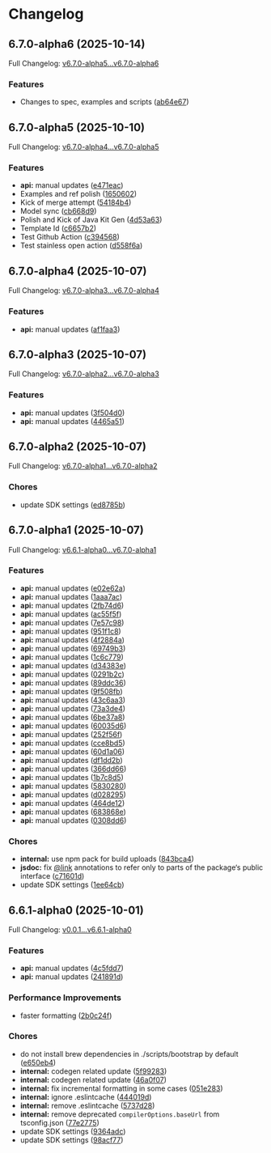 # Changelog

## 6.7.0-alpha6 (2025-10-14)

Full Changelog: [v6.7.0-alpha5...v6.7.0-alpha6](https://github.com/trycourier/courier-node/compare/v6.7.0-alpha5...v6.7.0-alpha6)

### Features

* Changes to spec, examples and scripts ([ab64e67](https://github.com/trycourier/courier-node/commit/ab64e6721b85ace43d4c0808b1b369488d86f5b3))

## 6.7.0-alpha5 (2025-10-10)

Full Changelog: [v6.7.0-alpha4...v6.7.0-alpha5](https://github.com/trycourier/courier-node/compare/v6.7.0-alpha4...v6.7.0-alpha5)

### Features

* **api:** manual updates ([e471eac](https://github.com/trycourier/courier-node/commit/e471eaca1fa56158bb19c29d4ec605cc509874d2))
* Examples and ref polish ([1650602](https://github.com/trycourier/courier-node/commit/165060251b8db0303f94c0492a68cff5a087ae1a))
* Kick of merge attempt ([54184b4](https://github.com/trycourier/courier-node/commit/54184b4ba18a1ed6a02e3d98b12e6a5e36ca82e0))
* Model sync ([cb668d9](https://github.com/trycourier/courier-node/commit/cb668d9a149ba6b43dd7634c6e561dedc7bd4baf))
* Polish and Kick of Java Kit Gen ([4d53a63](https://github.com/trycourier/courier-node/commit/4d53a63b1da6c0b01b592bf37a14a48cfc0a7d7a))
* Template Id ([c6657b2](https://github.com/trycourier/courier-node/commit/c6657b2bf9516b860a68091094dbd84adc445cb5))
* Test Github Action ([c394568](https://github.com/trycourier/courier-node/commit/c394568b2ce593afd62c03905a781082b2ef222c))
* Test stainless open action ([d558f6a](https://github.com/trycourier/courier-node/commit/d558f6a5d01d1a870c13314bb5a682006bd51896))

## 6.7.0-alpha4 (2025-10-07)

Full Changelog: [v6.7.0-alpha3...v6.7.0-alpha4](https://github.com/trycourier/courier-node/compare/v6.7.0-alpha3...v6.7.0-alpha4)

### Features

* **api:** manual updates ([af1faa3](https://github.com/trycourier/courier-node/commit/af1faa37d29198904c54f8bb67d8f216f8565b81))

## 6.7.0-alpha3 (2025-10-07)

Full Changelog: [v6.7.0-alpha2...v6.7.0-alpha3](https://github.com/trycourier/courier-node/compare/v6.7.0-alpha2...v6.7.0-alpha3)

### Features

* **api:** manual updates ([3f504d0](https://github.com/trycourier/courier-node/commit/3f504d0ebc5973d4e6ccb9c093ff35e94e2c756a))
* **api:** manual updates ([4465a51](https://github.com/trycourier/courier-node/commit/4465a51c03ce22dc91bc97ade1d78d85c8a8cb45))

## 6.7.0-alpha2 (2025-10-07)

Full Changelog: [v6.7.0-alpha1...v6.7.0-alpha2](https://github.com/trycourier/courier-node/compare/v6.7.0-alpha1...v6.7.0-alpha2)

### Chores

* update SDK settings ([ed8785b](https://github.com/trycourier/courier-node/commit/ed8785b6c6e3478320d603c918cd8317a812c250))

## 6.7.0-alpha1 (2025-10-07)

Full Changelog: [v6.6.1-alpha0...v6.7.0-alpha1](https://github.com/trycourier/courier-node/compare/v6.6.1-alpha0...v6.7.0-alpha1)

### Features

* **api:** manual updates ([e02e62a](https://github.com/trycourier/courier-node/commit/e02e62a089b1a8e5274adb4bfdde8019bbd1f2c7))
* **api:** manual updates ([1aaa7ac](https://github.com/trycourier/courier-node/commit/1aaa7acdf5c31042ebada47380446f309a9c2b81))
* **api:** manual updates ([2fb74d6](https://github.com/trycourier/courier-node/commit/2fb74d6e51bf884d451990c8cf300e27fdec8023))
* **api:** manual updates ([ac55f5f](https://github.com/trycourier/courier-node/commit/ac55f5f3d6f155eb9e419e756a4d5781cfc62d0c))
* **api:** manual updates ([7e57c98](https://github.com/trycourier/courier-node/commit/7e57c98785f0bfb35879e670a286bae7571faf30))
* **api:** manual updates ([951f1c8](https://github.com/trycourier/courier-node/commit/951f1c8a7e1c04b90816ef76aa04be903fc37348))
* **api:** manual updates ([4f2884a](https://github.com/trycourier/courier-node/commit/4f2884a44ffff0919beaf864ee9780139216a851))
* **api:** manual updates ([69749b3](https://github.com/trycourier/courier-node/commit/69749b370052d0d94008b10d5d675b8a3efc26c0))
* **api:** manual updates ([1c6c779](https://github.com/trycourier/courier-node/commit/1c6c77995d137c0350152c90d379c6aa8f38c02e))
* **api:** manual updates ([d34383e](https://github.com/trycourier/courier-node/commit/d34383edcdc2f9d87c1cfc411865c39d5c061d59))
* **api:** manual updates ([0291b2c](https://github.com/trycourier/courier-node/commit/0291b2c4518c1ba14191e6b905e9c8fa5d34a6da))
* **api:** manual updates ([89ddc36](https://github.com/trycourier/courier-node/commit/89ddc36ae5f8531cc621beb27cbc475e1972f178))
* **api:** manual updates ([9f508fb](https://github.com/trycourier/courier-node/commit/9f508fb5cd0d7e5519110f4d70b9133b2780cb40))
* **api:** manual updates ([43c6aa3](https://github.com/trycourier/courier-node/commit/43c6aa3698462b549236718dd920ff733aa8ca90))
* **api:** manual updates ([73a3de4](https://github.com/trycourier/courier-node/commit/73a3de41aad159b4105931971ce0864d8cba91d2))
* **api:** manual updates ([6be37a8](https://github.com/trycourier/courier-node/commit/6be37a85b5105f6e3477b5333a15eda5a0b0c4b6))
* **api:** manual updates ([60035d6](https://github.com/trycourier/courier-node/commit/60035d6cac1b599e2d6d5d45cc77d120063cdb0d))
* **api:** manual updates ([252f56f](https://github.com/trycourier/courier-node/commit/252f56f49adb8a39b00fadddabc69159be6da627))
* **api:** manual updates ([cce8bd5](https://github.com/trycourier/courier-node/commit/cce8bd5741c59b4682113223e105534a86629dd7))
* **api:** manual updates ([60d1a06](https://github.com/trycourier/courier-node/commit/60d1a0669bbc66fc3d1e447aa5f1939cedb61a9f))
* **api:** manual updates ([df1dd2b](https://github.com/trycourier/courier-node/commit/df1dd2b21eb80517dadbba8cf1085da04e65f0a8))
* **api:** manual updates ([366dd66](https://github.com/trycourier/courier-node/commit/366dd66a42fd31469f11e43603a41a0887c9bc76))
* **api:** manual updates ([1b7c8d5](https://github.com/trycourier/courier-node/commit/1b7c8d502e1a11125dbd5bb087543a46c6770cc8))
* **api:** manual updates ([5830280](https://github.com/trycourier/courier-node/commit/5830280ec5dc225a9f047d4e93ebf626170edb1f))
* **api:** manual updates ([d028295](https://github.com/trycourier/courier-node/commit/d02829584be4e04a8fa691c0b09f27b15918a486))
* **api:** manual updates ([464de12](https://github.com/trycourier/courier-node/commit/464de12d2ecc8eac48e05d3feacd71b8b18fd8e1))
* **api:** manual updates ([683868e](https://github.com/trycourier/courier-node/commit/683868e931d3fd74f82e623cf53635dcd92a05c3))
* **api:** manual updates ([0308dd6](https://github.com/trycourier/courier-node/commit/0308dd6a0b2601a0094ea6e00918bd2588dd02cf))


### Chores

* **internal:** use npm pack for build uploads ([843bca4](https://github.com/trycourier/courier-node/commit/843bca44157f906c81d1a3f81d0b9f992b522620))
* **jsdoc:** fix [@link](https://github.com/link) annotations to refer only to parts of the package‘s public interface ([c71601d](https://github.com/trycourier/courier-node/commit/c71601d31394b72672c573fa0c2e12146e3c5a13))
* update SDK settings ([1ee64cb](https://github.com/trycourier/courier-node/commit/1ee64cb8eb748ad440dbee2d359c30ed21c407c9))

## 6.6.1-alpha0 (2025-10-01)

Full Changelog: [v0.0.1...v6.6.1-alpha0](https://github.com/trycourier/courier-node/compare/v0.0.1...v6.6.1-alpha0)

### Features

* **api:** manual updates ([4c5fdd7](https://github.com/trycourier/courier-node/commit/4c5fdd78807bca7b83143688338fb4ade8ef1b90))
* **api:** manual updates ([241891d](https://github.com/trycourier/courier-node/commit/241891d442d8373a903cf352fc247a9778cd5dce))


### Performance Improvements

* faster formatting ([2b0c24f](https://github.com/trycourier/courier-node/commit/2b0c24f766a8d20e6696cb74c1b23e367c9f34f4))


### Chores

* do not install brew dependencies in ./scripts/bootstrap by default ([e650eb4](https://github.com/trycourier/courier-node/commit/e650eb427a5f01566c7237bdfc90ef5719951e63))
* **internal:** codegen related update ([5f99283](https://github.com/trycourier/courier-node/commit/5f9928367815efd4bb3e48d28f6548a67c623da1))
* **internal:** codegen related update ([46a0f07](https://github.com/trycourier/courier-node/commit/46a0f0729ab79994cfab403cf224c0782b17aa53))
* **internal:** fix incremental formatting in some cases ([051e283](https://github.com/trycourier/courier-node/commit/051e283756ac00d2dd223f0b5c65f1a96ed454b8))
* **internal:** ignore .eslintcache ([444019d](https://github.com/trycourier/courier-node/commit/444019dae3c4cbc301d780477dff473e0b592dd0))
* **internal:** remove .eslintcache ([5737d28](https://github.com/trycourier/courier-node/commit/5737d282f58611aa0985454eb84c4cdf31cc7f4a))
* **internal:** remove deprecated `compilerOptions.baseUrl` from tsconfig.json ([77e2775](https://github.com/trycourier/courier-node/commit/77e27758f6ab272a9351e3ae4fd26d35046da588))
* update SDK settings ([9364adc](https://github.com/trycourier/courier-node/commit/9364adc8807a5485af7a21e1e52046daaf7f07e2))
* update SDK settings ([98acf77](https://github.com/trycourier/courier-node/commit/98acf7762fcd7c8a968dd8dfb9c1d3ab30fc6bb0))
